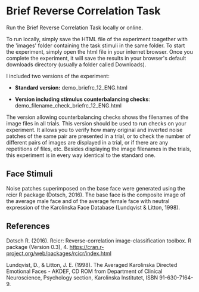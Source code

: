 # Brief Reverse Correlation Task

Run the Brief Reverse Correlation Task locally or online.

To run locally, simply save the HTML file of the experiment toagether with the 'images' folder containing the task stimuli in the same folder. To start the experiment, simply open the html file in your internet browser. Once you complete the experiment, it will save the results in your browser's default downloads directory (usually a folder called Downloads).

I included two versions of the experiment:

-   **Standard version:** demo_briefrc_12_ENG.html

-   **Version including stimulus counterbalancing checks**: demo_filename_check_briefrc_12_ENG.html

The version allowing counterbalancing checks shows the filenames of the image files in all trials. This version should be used to run checks on your experiment. It allows you to verify how many original and inverted noise patches of the same pair are presented in a trial, or to check the number of different pairs of images are displayed in a trial, or if there are any repetitions of files, etc. Besides displaying the image filenames in the trials, this experiment is in every way identical to the standard one.

## Face Stimuli

Noise patches superimposed on the base face were generated using the rcicr R package (Dotsch, 2016). The base face is the composite image of the average male face and of the average female face with neutral expression of the Karolinska Face Database (Lundqvist & Litton, 1998).

## References

Dotsch R. (2016). Rcicr: Reverse-correlation image-classification toolbox. R package (Version 0.3), 4. <https://cran.r-project.org/web/packages/rcicr/index.html>

Lundqvist, D., & Litton, J. E. (1998). The Averaged Karolinska Directed Emotional Faces - AKDEF, CD ROM from Department of Clinical Neuroscience, Psychology section, Karolinska Institutet, ISBN 91-630-7164-9.
